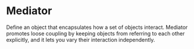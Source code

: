 # Mediator

Define an object that encapsulates how a set of objects interact. Mediator promotes loose coupling by keeping objects from referring to each other explicitly, and it lets you vary their interaction independently. 
